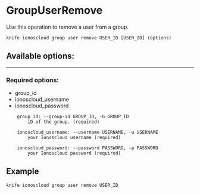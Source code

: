 # GroupUserRemove

Use this operation to remove a user from a group.

    knife ionoscloud group user remove USER_ID [USER_ID] (options)


## Available options:
---

### Required options:
* group_id
* ionoscloud_username
* ionoscloud_password

```
    group_id: --group-id GROUP_ID, -G GROUP_ID
        iD of the group. (required)

    ionoscloud_username: --username USERNAME, -u USERNAME
        your Ionoscloud username (required)

    ionoscloud_password: --password PASSWORD, -p PASSWORD
        your Ionoscloud password (required)

```

## Example

    knife ionoscloud group user remove USER_ID 
